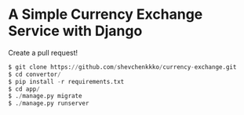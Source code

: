 # A Simple Currency Exchange Service with Django
 
Create a pull request!
```Python
$ git clone https://github.com/shevchenkkko/currency-exchange.git
$ cd convertor/
$ pip install -r requirements.txt
$ cd app/
$ ./manage.py migrate
$ ./manage.py runserver
```
